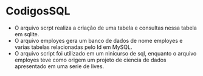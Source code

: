 # CodigosSQL
- O arquivo scrpt realiza a criação de uma tabela e consultas nessa tabela em sqlite.
- O arquivo employes gera um banco de dados de nome employes e varias tabelas relacionadas pelo Id em MySQL.
- O arquivo script foi utilizado em um ninicurso de sql, enquanto o arquivo employes teve como origem um projeto de ciencia de dados apresentado em uma serie de lives.
